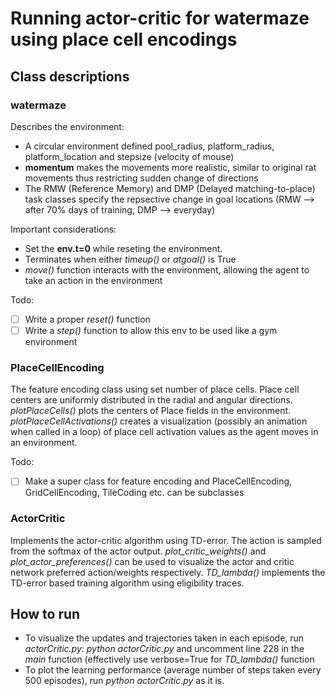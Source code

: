 # Running actor-critic for watermaze using place cell encodings

## Class descriptions

### watermaze
Describes the environment:
* A circular environment defined pool_radius, platform_radius, platform_location and stepsize (velocity of mouse)
* **momentum** makes the movements more realistic, similar to original rat movements thus restricting sudden change of directions
* The RMW (Reference Memory) and DMP (Delayed matching-to-place) task classes specify the repsective change in goal locations (RMW --> after 70% days of training, DMP --> everyday)

Important considerations:
* Set the **env.t=0** while reseting the environment.
* Terminates when either *timeup()* or *atgoal()* is True
* *move()* function interacts with the environment, allowing the agent to take an action in the environment

Todo:
* [ ] Write a proper *reset()* function
* [ ] Write a *step()* function to allow this env to be used like a gym environment

### PlaceCellEncoding
The feature encoding class using set number of place cells. Place cell centers are uniformly distributed in the radial and angular directions. *plotPlaceCells()* plots the centers of Place fields in the environment. *plotPlaceCellActivations()* creates a visualization (possibly an animation when called in a loop) of place cell activation values as the agent moves in an environment.

Todo:
* [ ] Make a super class for feature encoding and PlaceCellEncoding, GridCellEncoding, TileCoding etc. can be subclasses

### ActorCritic
Implements the actor-critic algorithm using TD-error. The action is sampled from the softmax of the actor output. *plot_critic_weights()* and *plot_actor_preferences()* can be used to visualize the actor and critic network preferred action/weights respectively. *TD_lambda()* implements the TD-error based training algorithm using eligibility traces.

## How to run
* To visualize the updates and trajectories taken in each episode, run *actorCritic.py*: *python actorCritic.py* and uncomment line 228 in the *main* function (effectively use verbose=True for *TD_lambda()* function
* To plot the learning performance (average number of steps taken every 500 episodes), run *python actorCritic.py* as it is. 
